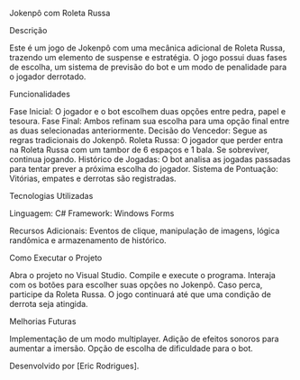 Jokenpô com Roleta Russa

Descrição

Este é um jogo de Jokenpô com uma mecânica adicional de Roleta Russa, trazendo um elemento de suspense e estratégia. O jogo possui duas fases de escolha, um sistema de previsão do bot e um modo de penalidade para o jogador derrotado.

Funcionalidades

Fase Inicial: O jogador e o bot escolhem duas opções entre pedra, papel e tesoura.
Fase Final: Ambos refinam sua escolha para uma opção final entre as duas selecionadas anteriormente.
Decisão do Vencedor: Segue as regras tradicionais do Jokenpô.
Roleta Russa: O jogador que perder entra na Roleta Russa com um tambor de 6 espaços e 1 bala. Se sobreviver, continua jogando.
Histórico de Jogadas: O bot analisa as jogadas passadas para tentar prever a próxima escolha do jogador.
Sistema de Pontuação: Vitórias, empates e derrotas são registradas.

Tecnologias Utilizadas

Linguagem: C#
Framework: Windows Forms

Recursos Adicionais: Eventos de clique, manipulação de imagens, lógica randômica e armazenamento de histórico.

Como Executar o Projeto

Abra o projeto no Visual Studio.
Compile e execute o programa.
Interaja com os botões para escolher suas opções no Jokenpô.
Caso perca, participe da Roleta Russa.
O jogo continuará até que uma condição de derrota seja atingida.

Melhorias Futuras

Implementação de um modo multiplayer.
Adição de efeitos sonoros para aumentar a imersão.
Opção de escolha de dificuldade para o bot.

Desenvolvido por [Eric Rodrigues].
